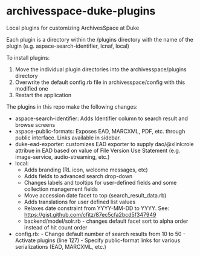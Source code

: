 # archivesspace-duke-plugins
Local plugins for customizing ArchivesSpace at Duke

Each plugin is a directory within the /plugins directory with the name of the plugin (e.g. aspace-search-identifier, lcnaf, local)

To install plugins:


   1. Move the individual plugin directories into the archivesspace/plugins directory
   2. Overwrite the default config.rb file in archivesspace/config with this modified one
   3. Restart the application

The plugins in this repo make the following changes:

- aspace-search-identifier: Adds Identifier column to search result and browse screens
- aspace-public-formats: Exposes EAD, MARCXML, PDF, etc. through public interface.  Links available in sidebar.
- duke-ead-exporter: customizes EAD exporter to supply dao/@xlink:role attribue in EAD based on value of File Version Use Statement (e.g. image-service, audio-streaming, etc.)
- local:
     - Adds branding (RL icon, welcome messages, etc)
     - Adds fields to advanced search drop-down
     - Changes labels and tooltips for user-defined fields and some collection management fields
     - Move accession date facet to top (search_result_data.rb)
     - Adds translations for user defined list values
     - Relaxes date constraint from YYYY-MM-DD to YYYY. See: https://gist.github.com/cfitz/87ec5cfa2bcd5f347949
     - backend/model/solr.rb - changes default facet sort to alpha order instead of hit count order
- config.rb:
      - Change default number of search results from 10 to 50
      - Activate plugins (line 127)
      - Specify public-format links for various serializations (EAD, MARCXML, etc.)
